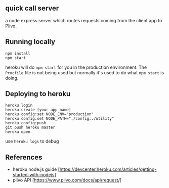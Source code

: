 quick call server
-------------
a node express server which routes requests coming from the client app to Plivo.


Running locally
-------------
    npm install
    npm start

heroku will do `npm start` for you in the production environment.
The `Procfile` file is not being used but normally it's used to do what `npm start` is doing.

Deploying to heroku
-------------
    heroku login
    heroku create [your app name]
    heroku config:set NODE_ENV="production"
    heroku config:set NODE_PATH="./config:./utility"
    heroku config:push
    git push heroku master
    heroku open

use `heroku logs` to debug

References
-------------
* heroku node.js guide [https://devcenter.heroku.com/articles/getting-started-with-nodejs]
* plivo API [https://www.plivo.com/docs/api/request/]